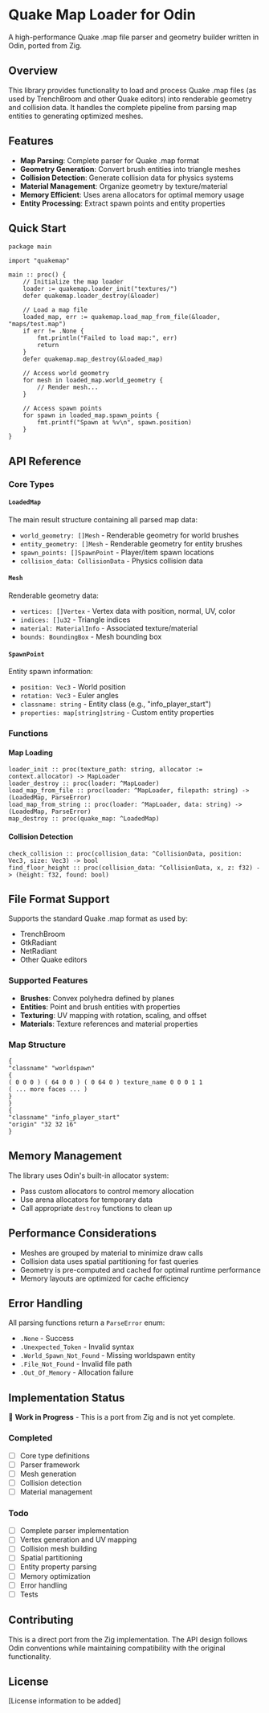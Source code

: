 # Quake Map Loader for Odin

A high-performance Quake .map file parser and geometry builder written in Odin, ported from Zig.

## Overview

This library provides functionality to load and process Quake .map files (as used by TrenchBroom and other Quake editors) into renderable geometry and collision data. It handles the complete pipeline from parsing map entities to generating optimized meshes.

## Features

- **Map Parsing**: Complete parser for Quake .map format
- **Geometry Generation**: Convert brush entities into triangle meshes
- **Collision Detection**: Generate collision data for physics systems
- **Material Management**: Organize geometry by texture/material
- **Memory Efficient**: Uses arena allocators for optimal memory usage
- **Entity Processing**: Extract spawn points and entity properties

## Quick Start

```odin
package main

import "quakemap"

main :: proc() {
    // Initialize the map loader
    loader := quakemap.loader_init("textures/")
    defer quakemap.loader_destroy(&loader)
    
    // Load a map file
    loaded_map, err := quakemap.load_map_from_file(&loader, "maps/test.map")
    if err != .None {
        fmt.println("Failed to load map:", err)
        return
    }
    defer quakemap.map_destroy(&loaded_map)
    
    // Access world geometry
    for mesh in loaded_map.world_geometry {
        // Render mesh...
    }
    
    // Access spawn points
    for spawn in loaded_map.spawn_points {
        fmt.printf("Spawn at %v\n", spawn.position)
    }
}
```

## API Reference

### Core Types

#### `LoadedMap`
The main result structure containing all parsed map data:
- `world_geometry: []Mesh` - Renderable geometry for world brushes
- `entity_geometry: []Mesh` - Renderable geometry for entity brushes
- `spawn_points: []SpawnPoint` - Player/item spawn locations
- `collision_data: CollisionData` - Physics collision data

#### `Mesh`
Renderable geometry data:
- `vertices: []Vertex` - Vertex data with position, normal, UV, color
- `indices: []u32` - Triangle indices
- `material: MaterialInfo` - Associated texture/material
- `bounds: BoundingBox` - Mesh bounding box

#### `SpawnPoint`
Entity spawn information:
- `position: Vec3` - World position
- `rotation: Vec3` - Euler angles
- `classname: string` - Entity class (e.g., "info_player_start")
- `properties: map[string]string` - Custom entity properties

### Functions

#### Map Loading
```odin
loader_init :: proc(texture_path: string, allocator := context.allocator) -> MapLoader
loader_destroy :: proc(loader: ^MapLoader)
load_map_from_file :: proc(loader: ^MapLoader, filepath: string) -> (LoadedMap, ParseError)
load_map_from_string :: proc(loader: ^MapLoader, data: string) -> (LoadedMap, ParseError)
map_destroy :: proc(quake_map: ^LoadedMap)
```

#### Collision Detection
```odin
check_collision :: proc(collision_data: ^CollisionData, position: Vec3, size: Vec3) -> bool
find_floor_height :: proc(collision_data: ^CollisionData, x, z: f32) -> (height: f32, found: bool)
```

## File Format Support

Supports the standard Quake .map format as used by:
- TrenchBroom
- GtkRadiant
- NetRadiant
- Other Quake editors

### Supported Features

- **Brushes**: Convex polyhedra defined by planes
- **Entities**: Point and brush entities with properties
- **Texturing**: UV mapping with rotation, scaling, and offset
- **Materials**: Texture references and material properties

### Map Structure
```
{
"classname" "worldspawn"
{
( 0 0 0 ) ( 64 0 0 ) ( 0 64 0 ) texture_name 0 0 0 1 1
( ... more faces ... )
}
}
{
"classname" "info_player_start"
"origin" "32 32 16"
}
```

## Memory Management

The library uses Odin's built-in allocator system:
- Pass custom allocators to control memory allocation
- Use arena allocators for temporary data
- Call appropriate `destroy` functions to clean up

## Performance Considerations

- Meshes are grouped by material to minimize draw calls
- Collision data uses spatial partitioning for fast queries
- Geometry is pre-computed and cached for optimal runtime performance
- Memory layouts are optimized for cache efficiency

## Error Handling

All parsing functions return a `ParseError` enum:
- `.None` - Success
- `.Unexpected_Token` - Invalid syntax
- `.World_Spawn_Not_Found` - Missing worldspawn entity
- `.File_Not_Found` - Invalid file path
- `.Out_Of_Memory` - Allocation failure

## Implementation Status

🔄 **Work in Progress** - This is a port from Zig and is not yet complete.

### Completed
- [ ] Core type definitions
- [ ] Parser framework
- [ ] Mesh generation
- [ ] Collision detection
- [ ] Material management

### Todo
- [ ] Complete parser implementation
- [ ] Vertex generation and UV mapping
- [ ] Collision mesh building
- [ ] Spatial partitioning
- [ ] Entity property parsing
- [ ] Memory optimization
- [ ] Error handling
- [ ] Tests

## Contributing

This is a direct port from the Zig implementation. The API design follows Odin conventions while maintaining compatibility with the original functionality.

## License

[License information to be added]